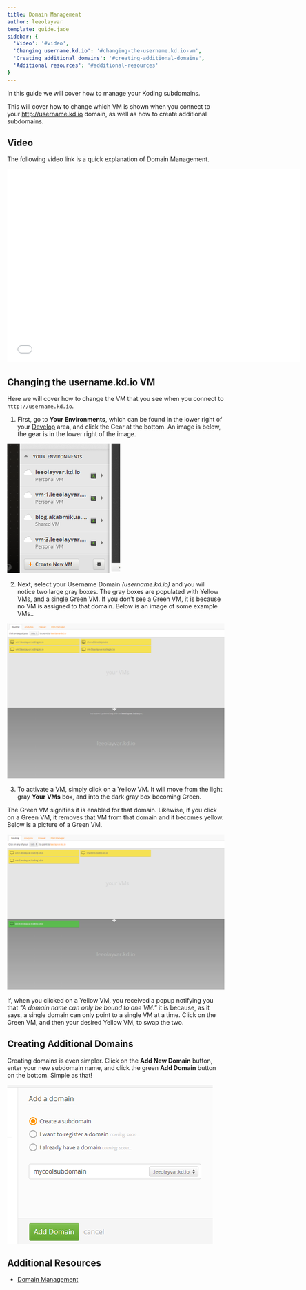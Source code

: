 ```yaml
---
title: Domain Management
author: leeolayvar
template: guide.jade
sidebar: {
  'Video': '#video',
  'Changing username.kd.io': '#changing-the-username.kd.io-vm',
  'Creating additional domains': '#creating-additional-domains',
  'Additional resources': '#additional-resources'
}
---
```


In this guide we will cover how to manage your Koding subdomains.

This will cover how to change which VM is shown when you connect to
your http://username.kd.io domain, as well as how to create additional
subdomains.


## Video

The following video link is a quick explanation of Domain Management.

<iframe width="680" height="450" src="//www.youtube.com/embed/31YloYb5kco" frameborder="0" allowfullscreen></iframe>



## Changing the username.kd.io VM

Here we will cover how to change the VM that you see when you connect
to `http://username.kd.io`.

1. First, go to **Your Environments**, which can be found in the lower right
  of your [Develop](http://koding.com/Develop) area, and click the Gear
  at the bottom. An image is below, the gear is in the lower right of the
  image.
  
  ![Environment Settings](environmentsettings.png)
  
2. Next, select your Username Domain *(username.kd.io)* and you will notice
  two large gray boxes. The gray boxes are populated with Yellow VMs, and
  a single Green VM. If you don't see a Green VM, it is because no VM is
  assigned to that domain. Below is an image of some example VMs..
  
  ![Empty Domain](emptydomain.png)
  
3. To activate a VM, simply click on a Yellow VM. It will move from the
  light gray **Your VMs** box, and into the dark gray box becoming Green.
  
  The Green VM signifies it is enabled for that domain. Likewise, if
  you click on a Green VM, it removes that VM from that domain and it becomes
  yellow. Below is a picture of a Green VM.
  
  ![Populated Domain](populateddomain.png)
  
  If, when you clicked on a Yellow VM, you received a popup notifying you
  that *"A domain name can only be bound to one VM."* it is because, as
  it says, a single domain can only point to a single VM at a time. Click on
  the Green VM, and then your desired Yellow VM, to swap the two.



## Creating Additional Domains

Creating domains is even simpler. Click on the **Add New Domain** button,
enter your new subdomain name, and click the green **Add Domain** button
on the bottom. Simple as that!

![Add Domain](adddomain.png)



## Additional Resources

- [Domain Management](http://koding.com/Environments)


